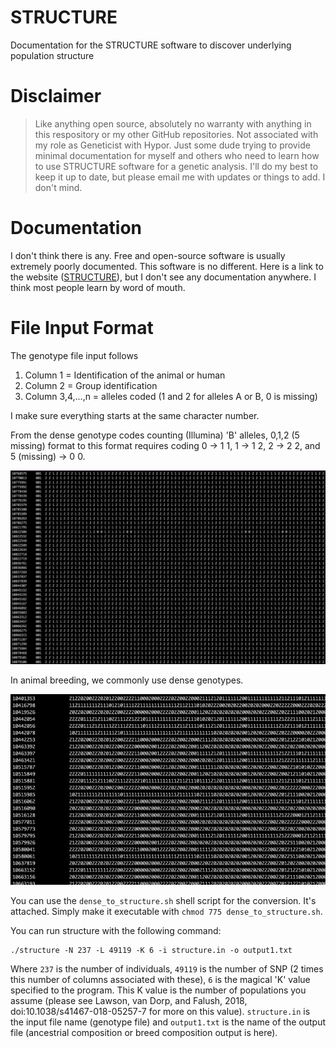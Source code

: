 # STRUCTURE

Documentation for the STRUCTURE software to discover underlying population structure

# Disclaimer

> Like anything open source, absolutely no warranty with anything in this respository or my other GitHub repositories. Not associated with my role as Geneticist with Hypor. Just some dude trying to provide minimal documentation for myself and others who need to learn how to use STRUCTURE software for a genetic analysis. I'll do my best to keep it up to date, but please email me with updates or things to add. I don't mind. 

# Documentation

I don't think there is any. Free and open-source software is usually extremely poorly documented. This software is no different. Here is a link to the website ([STRUCTURE](https://web.stanford.edu/group/pritchardlab/structure.html)), but I don't see any documentation anywhere. I think most people learn by word of mouth. 

# File Input Format

The genotype file input follows
1) Column 1 = Identification of the animal or human
2) Column 2 = Group identification
3) Column 3,4,...,n = alleles coded (1 and 2 for alleles A or B, 0 is missing)

I make sure everything starts at the same character number. 

From the dense genotype codes counting (Illumina) 'B' alleles, 0,1,2 (5 missing) format to this format requires coding 0 -> 1 1, 1 -> 1 2, 2 -> 2 2, and 5 (missing) -> 0 0. 

![Screenshot of Genotype File](/Screenshots/structure_input_genotype_file_format.png?raw=true "Genotype file input")

In animal breeding, we commonly use dense genotypes. 

![Screenshot of dense genotype format](/Screenshots/dense_genotype_format.png?raw=true "Dense genotype format")

You can use the `dense_to_structure.sh` shell script for the conversion. It's attached. Simply make it executable with `chmod 775 dense_to_structure.sh`. 

You can run structure with the following command:

```shell
./structure -N 237 -L 49119 -K 6 -i structure.in -o output1.txt
```

Where `237` is the number of individuals, `49119` is the number of SNP (2 times this number of columns associated with these), `6` is the magical 'K' value specified to the program. This K value is the number of populations you assume (please see Lawson, van Dorp, and Falush, 2018, doi:10.1038/s41467-018-05257-7 for more on this value). `structure.in` is the input file name (genotype file) and `output1.txt` is the name of the output file (ancestrial composition or breed composition output is here). 




